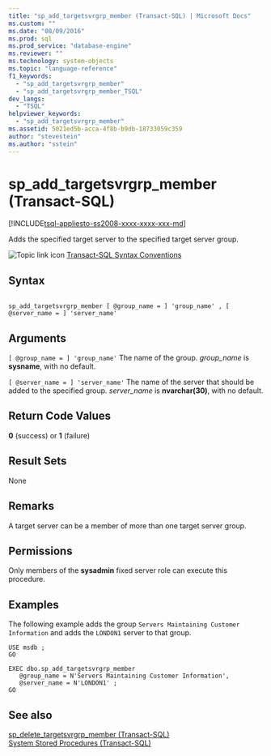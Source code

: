 ```yaml
---
title: "sp_add_targetsvrgrp_member (Transact-SQL) | Microsoft Docs"
ms.custom: ""
ms.date: "08/09/2016"
ms.prod: sql
ms.prod_service: "database-engine"
ms.reviewer: ""
ms.technology: system-objects
ms.topic: "language-reference"
f1_keywords: 
  - "sp_add_targetsvrgrp_member"
  - "sp_add_targetsvrgrp_member_TSQL"
dev_langs: 
  - "TSQL"
helpviewer_keywords: 
  - "sp_add_targetsvrgrp_member"
ms.assetid: 5021ed5b-acca-4f8b-b9db-18733059c359
author: "stevestein"
ms.author: "sstein"
---
```

# sp_add_targetsvrgrp_member (Transact-SQL)
[!INCLUDE[tsql-appliesto-ss2008-xxxx-xxxx-xxx-md](../../includes/tsql-appliesto-ss2008-xxxx-xxxx-xxx-md.md)]

  Adds the specified target server to the specified target server group.  
   
 ![Topic link icon](../../database-engine/configure-windows/media/topic-link.gif "Topic link icon") [Transact-SQL Syntax Conventions](../../t-sql/language-elements/transact-sql-syntax-conventions-transact-sql.md)  
  
## Syntax  
  
```  
  
sp_add_targetsvrgrp_member [ @group_name = ] 'group_name' , [ @server_name = ] 'server_name'   
```  
  
## Arguments  
`[ @group_name = ] 'group_name'`
 The name of the group. *group_name* is **sysname**, with no default.  
  
`[ @server_name = ] 'server_name'`
 The name of the server that should be added to the specified group. *server_name* is **nvarchar(30)**, with no default.  
  
## Return Code Values  
 **0** (success) or **1** (failure)  
  
## Result Sets  
 None  
  
## Remarks  
 A target server can be a member of more than one target server group.  
  
## Permissions  
 Only members of the **sysadmin** fixed server role can execute this procedure.  
  
## Examples  
 The following example adds the group `Servers Maintaining Customer Information` and adds the `LONDON1` server to that group.  
  
```  
USE msdb ;  
GO  
  
EXEC dbo.sp_add_targetsvrgrp_member  
   @group_name = N'Servers Maintaining Customer Information',  
   @server_name = N'LONDON1' ;  
GO  
```  
  
## See also  
 [sp_delete_targetsvrgrp_member &#40;Transact-SQL&#41;](../../relational-databases/system-stored-procedures/sp-delete-targetsvrgrp-member-transact-sql.md)   
 [System Stored Procedures &#40;Transact-SQL&#41;](../../relational-databases/system-stored-procedures/system-stored-procedures-transact-sql.md)  
  
  
